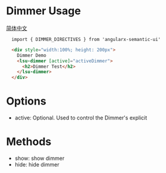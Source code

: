 # Dimmer Usage
<a href="https://github.com/lon-yang/angularx-semantic-ui/blob/master/src/dimmer/README_CN.md">简体中文</a>

```typesctript
  import { DIMMER_DIRECTIVES } from 'angularx-semantic-ui'
```
```html
  <div style="width:100%; height: 200px">
    Dimmer Demo
    <lsu-dimmer [active]="activeDimmer">
      <h2>Dimmer Test</h2>
    </lsu-dimmer>      
  </div>
```

# Options
- active: Optional. Used to control the Dimmer's explicit

# Methods
- show: show dimmer 
- hide: hide dimmer
